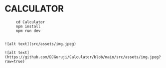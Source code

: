 # CALCULATOR

``` git clone https://github.com/DJGuruji/Calculator.git 
     cd Calculator
     npm install
     npm run dev


![alt text](src/assets/img.jpeg)

![alt text](https://github.com/DJGuruji/Calculator/blob/main/src/assets/img.jpeg?raw=true)


